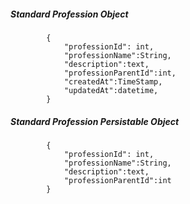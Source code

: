 ##### Standard Profession Object

            {
                "professionId": int,
                "professionName":String,
                "description":text,
                "professionParentId":int,
				"createdAt":TimeStamp,
				"updatedAt":datetime,
			}
            
##### Standard Profession Persistable Object
			{
            	"professionId": int,
                "professionName":String,
                "description":text,
                "professionParentId":int
            }